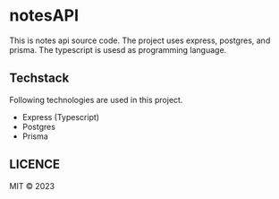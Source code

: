 # notesAPI
This is notes api source code. The project uses express, postgres, and prisma. The typescript is usesd as programming language.

## Techstack
Following technologies are used in this project.

- Express (Typescript)
- Postgres
- Prisma

## LICENCE
MIT © 2023
